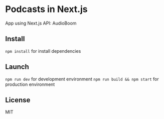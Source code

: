 # Podcasts in Next.js

App using Next.js
API: AudioBoom

## Install

`npm install` for install dependencies

## Launch

`npm run dev` for development environment
`npm run build && npm start` for production environment

## License
MIT